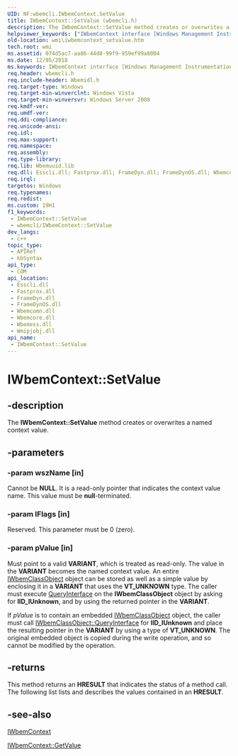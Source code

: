 ```yaml
---
UID: NF:wbemcli.IWbemContext.SetValue
title: IWbemContext::SetValue (wbemcli.h)
description: The IWbemContext::SetValue method creates or overwrites a named context value.
helpviewer_keywords: ["IWbemContext interface [Windows Management Instrumentation]","SetValue method","IWbemContext.SetValue","IWbemContext::SetValue","SetValue","SetValue method [Windows Management Instrumentation]","SetValue method [Windows Management Instrumentation]","IWbemContext interface","_hmm_iwbemcontext_setvalue","wbemcli/IWbemContext::SetValue","wmi.iwbemcontext_setvalue"]
old-location: wmi\iwbemcontext_setvalue.htm
tech.root: wmi
ms.assetid: 074d5ac7-aa86-44d8-99f9-959ef99a8004
ms.date: 12/05/2018
ms.keywords: IWbemContext interface [Windows Management Instrumentation],SetValue method, IWbemContext.SetValue, IWbemContext::SetValue, SetValue, SetValue method [Windows Management Instrumentation], SetValue method [Windows Management Instrumentation],IWbemContext interface, _hmm_iwbemcontext_setvalue, wbemcli/IWbemContext::SetValue, wmi.iwbemcontext_setvalue
req.header: wbemcli.h
req.include-header: Wbemidl.h
req.target-type: Windows
req.target-min-winverclnt: Windows Vista
req.target-min-winversvr: Windows Server 2008
req.kmdf-ver: 
req.umdf-ver: 
req.ddi-compliance: 
req.unicode-ansi: 
req.idl: 
req.max-support: 
req.namespace: 
req.assembly: 
req.type-library: 
req.lib: Wbemuuid.lib
req.dll: Esscli.dll; Fastprox.dll; FrameDyn.dll; FrameDynOS.dll; Wbemcomn.dll; Wbemcore.dll; Wbemess.dll; Wmipjobj.dll
req.irql: 
targetos: Windows
req.typenames: 
req.redist: 
ms.custom: 19H1
f1_keywords:
 - IWbemContext::SetValue
 - wbemcli/IWbemContext::SetValue
dev_langs:
 - c++
topic_type:
 - APIRef
 - kbSyntax
api_type:
 - COM
api_location:
 - Esscli.dll
 - Fastprox.dll
 - FrameDyn.dll
 - FrameDynOS.dll
 - Wbemcomn.dll
 - Wbemcore.dll
 - Wbemess.dll
 - Wmipjobj.dll
api_name:
 - IWbemContext::SetValue
---
```


# IWbemContext::SetValue


## -description

The 
<b>IWbemContext::SetValue</b> method creates or overwrites a named context value.

## -parameters

### -param wszName [in]

Cannot be <b>NULL</b>. It is a read-only pointer that  indicates the context value name. This value must be <b>null</b>-terminated.

### -param lFlags [in]

Reserved. This parameter must be 0 (zero).

### -param pValue [in]

Must point to a valid <b>VARIANT</b>, which is treated as read-only. The value in the <b>VARIANT</b> becomes the named context value. An entire 
<a href="/windows/desktop/api/wbemcli/nn-wbemcli-iwbemclassobject">IWbemClassObject</a> object can be stored as well as a simple value by enclosing it in a <b>VARIANT</b> that uses the <b>VT_UNKNOWN</b> type. The caller must execute <a href="/windows/desktop/api/unknwn/nf-unknwn-iunknown-queryinterface(q)">QueryInterface</a> on the 
<b>IWbemClassObject</b> object by asking for <b>IID_IUnknown</b>, and by using the returned pointer in the <b>VARIANT</b>.

If <i>pValue</i> is to contain an embedded 
<a href="/windows/desktop/api/wbemcli/nn-wbemcli-iwbemclassobject">IWbemClassObject</a> object, the caller must call <a href="/windows/desktop/api/unknwn/nf-unknwn-iunknown-queryinterface(q)">IWbemClassObject::QueryInterface</a> for <b>IID_IUnknown</b> and place the resulting pointer in the <b>VARIANT</b> by using a type of <b>VT_UNKNOWN</b>. The original embedded object is copied during the write operation, and so cannot be modified by the operation.

## -returns

This method returns an <b>HRESULT</b> that indicates the status of a method call. The following list lists and describes the values contained in an <b>HRESULT</b>.

## -see-also

<a href="/windows/desktop/api/wbemcli/nn-wbemcli-iwbemcontext">IWbemContext</a>



<a href="/windows/desktop/api/wbemcli/nf-wbemcli-iwbemcontext-getvalue">IWbemContext::GetValue</a>

